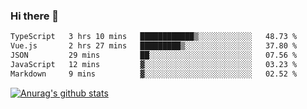 ### Hi there 👋



<!--
**webB1an/webB1an** is a ✨ _special_ ✨ repository because its `README.md` (this file) appears on your GitHub profile.

Here are some ideas to get you started:

- 🔭 I’m currently working on ...
- 🌱 I’m currently learning ...
- 👯 I’m looking to collaborate on ...
- 🤔 I’m looking for help with ...
- 💬 Ask me about ...
- 📫 How to reach me: ...
- 😄 Pronouns: ...
- ⚡ Fun fact: ...
-->

<!--START_SECTION:waka-->

```txt
TypeScript   3 hrs 10 mins   ████████████▒░░░░░░░░░░░░   48.73 %
Vue.js       2 hrs 27 mins   █████████▒░░░░░░░░░░░░░░░   37.80 %
JSON         29 mins         ██░░░░░░░░░░░░░░░░░░░░░░░   07.56 %
JavaScript   12 mins         ▓░░░░░░░░░░░░░░░░░░░░░░░░   03.23 %
Markdown     9 mins          ▓░░░░░░░░░░░░░░░░░░░░░░░░   02.52 %
```

<!--END_SECTION:waka-->


[![Anurag's github stats](https://github-readme-stats.vercel.app/api?username=webB1an&show_icons=true&theme=radical)](https://github.com/anuraghazra/github-readme-stats)

